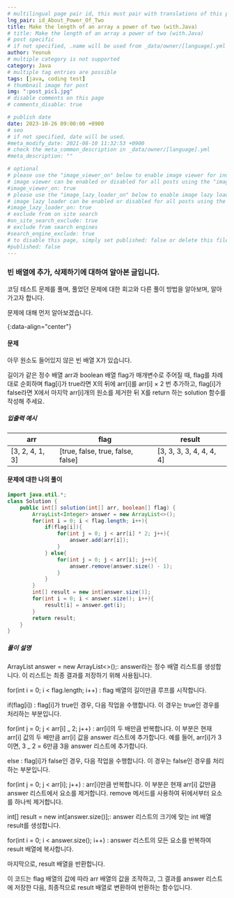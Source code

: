 ```yaml
---
# multilingual page pair id, this must pair with translations of this page. (This name must be unique)
lng_pair: id_About_Power_Of_Two
title: Make the length of an array a power of two (with.Java)
# title: Make the length of an array a power of two (with.Java)
# post specific
# if not specified, .name will be used from _data/owner/[language].yml
author: Yeonuk
# multiple category is not supported
category: Java
# multiple tag entries are possible
tags: [java, coding test]
# thumbnail image for post
img: ":post_pic1.jpg"
# disable comments on this page
# comments_disable: true

# publish date
date: 2023-10-26 09:00:00 +0900
# seo
# if not specified, date will be used.
#meta_modify_date: 2021-08-10 11:32:53 +0900
# check the meta_common_description in _data/owner/[language].yml
#meta_description: ""

# optional
# please use the "image_viewer_on" below to enable image viewer for individual pages or posts (_posts/ or [language]/_posts folders).
# image viewer can be enabled or disabled for all posts using the "image_viewer_posts: true" setting in _data/conf/main.yml.
#image_viewer_on: true
# please use the "image_lazy_loader_on" below to enable image lazy loader for individual pages or posts (_posts/ or [language]/_posts folders).
# image lazy loader can be enabled or disabled for all posts using the "image_lazy_loader_posts: true" setting in _data/conf/main.yml.
#image_lazy_loader_on: true
# exclude from on site search
#on_site_search_exclude: true
# exclude from search engines
#search_engine_exclude: true
# to disable this page, simply set published: false or delete this file
#published: false
---
```


<!-- outline-start -->

### 빈 배열에 추가, 삭제하기에 대하여 알아본 글입니다.

코딩 테스트 문제를 풀며, 풀었던 문제에 대한 회고와 다른 풀이 방법을 알아보며, 알아가고자 합니다.

문제에 대해 먼저 알아보겠습니다.

{:data-align="center"}

<!-- outline-end -->

#### 문제

아무 원소도 들어있지 않은 빈 배열 X가 있습니다.

길이가 같은 정수 배열 arr과 boolean 배열 flag가 매개변수로 주어질 때, flag를 차례대로 순회하며 flag[i]가 true라면 X의 뒤에 arr[i]를 arr[i] × 2 번 추가하고, flag[i]가 false라면 X에서 마지막 arr[i]개의 원소를 제거한 뒤 X를 return 하는 solution 함수를 작성해 주세요.

##### 입출력 예시

| arr             | flag                              | result                   |
| --------------- | --------------------------------- | ------------------------ |
| [3, 2, 4, 1, 3] | [true, false, true, false, false] | [3, 3, 3, 3, 4, 4, 4, 4] |

#### 문제에 대한 나의 풀이

```java
import java.util.*;
class Solution {
    public int[] solution(int[] arr, boolean[] flag) {
        ArrayList<Integer> answer = new ArrayList<>();
        for(int i = 0; i < flag.length; i++){
            if(flag[i]){
                for(int j = 0; j < arr[i] * 2; j++){
                    answer.add(arr[i]);
                }
            } else{
                for(int j = 0; j < arr[i]; j++){
                    answer.remove(answer.size() - 1);
                }
            }
        }
        int[] result = new int[answer.size()];
        for(int i = 0; i < answer.size(); i++){
            result[i] = answer.get(i);
        }
        return result;
    }
}
```

##### 풀이 설명

ArrayList<Integer> answer = new ArrayList<>();: answer라는 정수 배열 리스트를 생성합니다. 이 리스트는 최종 결과를 저장하기 위해 사용됩니다.

for(int i = 0; i < flag.length; i++) : flag 배열의 길이만큼 루프를 시작합니다.

if(flag[i]) : flag[i]가 true인 경우, 다음 작업을 수행합니다. 이 경우는 true인 경우를 처리하는 부분입니다.

for(int j = 0; j < arr[i] _ 2; j++) : arr[i]의 두 배만큼 반복합니다. 이 부분은 현재 arr[i] 값의 두 배만큼 arr[i] 값을 answer 리스트에 추가합니다. 예를 들어, arr[i]가 3이면, 3 _ 2 = 6만큼 3을 answer 리스트에 추가합니다.

else : flag[i]가 false인 경우, 다음 작업을 수행합니다. 이 경우는 false인 경우를 처리하는 부분입니다.

for(int j = 0; j < arr[i]; j++) : arr[i]만큼 반복합니다. 이 부분은 현재 arr[i] 값만큼 answer 리스트에서 요소를 제거합니다. remove 메서드를 사용하여 뒤에서부터 요소를 하나씩 제거합니다.

int[] result = new int[answer.size()];: answer 리스트의 크기에 맞는 int 배열 result를 생성합니다.

for(int i = 0; i < answer.size(); i++) : answer 리스트의 모든 요소를 반복하여 result 배열에 복사합니다.

마지막으로, result 배열을 반환합니다.

이 코드는 flag 배열의 값에 따라 arr 배열의 값을 조작하고, 그 결과를 answer 리스트에 저장한 다음, 최종적으로 result 배열로 변환하여 반환하는 함수입니다.
